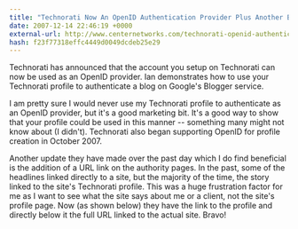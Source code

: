 ```yaml
---
title: "Technorati Now An OpenID Authentication Provider Plus Another Beneficial Update"
date: 2007-12-14 22:46:19 +0000
external-url: http://www.centernetworks.com/technorati-openid-authentication-provider/
hash: f23f77318effc4449d0049dcdeb25e29
---
```


Technorati has announced that the account you setup on Technorati can now be used as an OpenID provider. Ian demonstrates how to use your Technorati profile to authenticate a blog on Google's Blogger service.



I am pretty sure I would never use my Technorati profile to authenticate as an OpenID provider, but it's a good marketing bit. It's a good way to show that your profile could be used in this manner -- something many might not know about (I didn't). Technorati also began supporting OpenID for profile creation in October 2007.







Another update they have made over the past day which I do find beneficial is the addition of a URL link on the authority pages. In the past, some of the headlines linked directly to a site, but the majority of the time, the story linked to the site's Technorati profile. This was a huge frustration factor for me as I want to see what the site says about me or a client, not the site's profile page. Now (as shown below) they have the link to the profile and directly below it the full URL linked to the actual site. Bravo!
